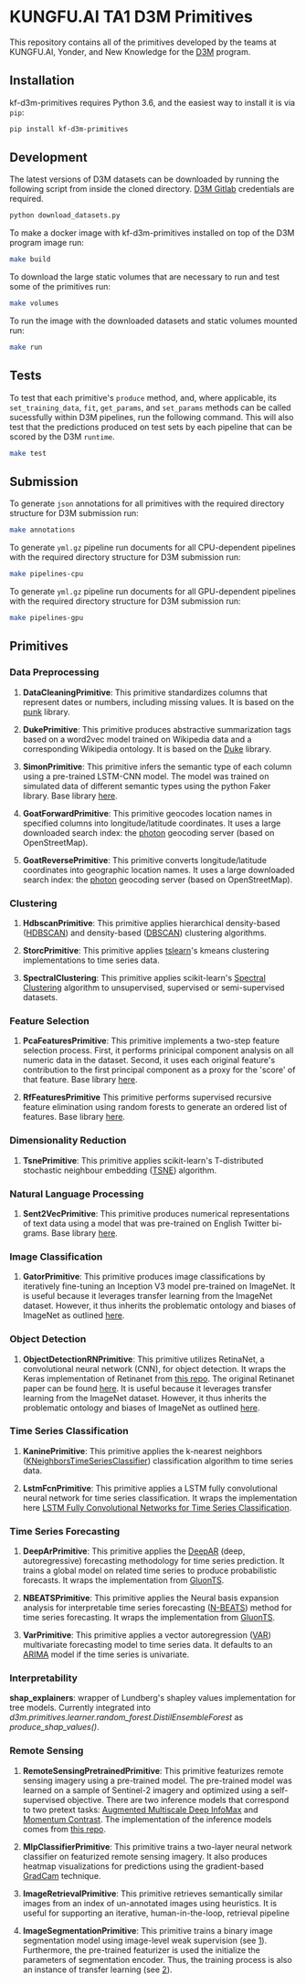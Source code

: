 # KUNGFU.AI TA1 D3M Primitives

This repository contains all of the primitives developed by the teams at KUNGFU.AI, Yonder, and New Knowledge for the [D3M](https://www.darpa.mil/program/data-driven-discovery-of-models) program. 

## Installation

kf-d3m-primitives requires Python 3.6, and the easiest
way to install it is via `pip`:

```bash
pip install kf-d3m-primitives
```

## Development

The latest versions of D3M datasets can be downloaded by running the following script from inside the cloned directory. [D3M Gitlab](https://gitlab.com/datadrivendiscovery/d3m) credentials are required. 

```bash
python download_datasets.py
```

To make a docker image with kf-d3m-primitives installed on top of the D3M program image run:

```bash
make build
```

To download the large static volumes that are necessary to run and test some of the primitives run:

```bash
make volumes
```

To run the image with the downloaded datasets and static volumes mounted run:

```bash
make run
```

## Tests

To test that each primitive's `produce` method, and, where applicable, its `set_training_data`, `fit`, `get_params`, and `set_params` methods can be called sucessfully within D3M pipelines, run the following command. This will also test that the predictions produced on test sets by each pipeline that can be scored by the D3M `runtime`. 

```bash
make test
```

## Submission

To generate `json` annotations for all primitives with the required directory structure for D3M submission run:

```bash
make annotations
```

To generate `yml.gz` pipeline run documents for all CPU-dependent pipelines with the required directory structure for D3M submission run:

```bash
make pipelines-cpu
```

To generate `yml.gz` pipeline run documents for all GPU-dependent pipelines with the required directory structure for D3M submission run:

```bash
make pipelines-gpu
```

## Primitives

### Data Preprocessing

1. **DataCleaningPrimitive**: This primitive standardizes columns that represent dates or numbers, including missing values. It is based on the [punk](https://github.com/NewKnowledge/punk) library.

2. **DukePrimitive**: This primitive produces abstractive summarization tags based on a word2vec model trained on Wikipedia data and a corresponding Wikipedia ontology. It is based on the [Duke](https://github.com/uncharted-distil/duke) library.

3. **SimonPrimitive**: This primitive infers the semantic type of each column using a pre-trained LSTM-CNN model. The model was trained on simulated data of different semantic types using the python Faker library. Base library [here](https://github.com/uncharted-distil/simon).

4. **GoatForwardPrimitive**: This primitive geocodes location names in specified columns into longitude/latitude coordinates. It uses a large downloaded search index: the [photon](https://github.com/komoot/photon) geocoding server (based on OpenStreetMap).

5. **GoatReversePrimitive**: This primitive converts longitude/latitude coordinates into geographic location names. It uses a large downloaded search index: the [photon](https://github.com/komoot/photon) geocoding server (based on OpenStreetMap).

### Clustering

1. **HdbscanPrimitive**: This primitive applies hierarchical density-based ([HDBSCAN](https://hdbscan.readthedocs.io/en/latest/index.html)) and density-based ([DBSCAN](https://scikit-learn.org/stable/modules/generated/sklearn.cluster.DBSCAN.html)) clustering algorithms.

2. **StorcPrimitive**: This primitive applies [tslearn](https://tslearn.readthedocs.io/en/stable/index.html)'s kmeans clustering implementations to time series data.

3. **SpectralClustering**: This primitive applies scikit-learn's [Spectral Clustering](https://scikit-learn.org/stable/modules/generated/sklearn.cluster.SpectralClustering.html) algorithm to unsupervised, supervised or semi-supervised datasets. 

### Feature Selection

1. **PcaFeaturesPrimitive**: This primitive implements a two-step feature selection process. First, it performs prinicipal component analysis on all numeric data in the dataset. Second, it uses each original feature's contribution to the first principal component as a proxy for the 'score' of that feature. Base library [here](https://github.com/NewKnowledge/punk).

2. **RfFeaturesPrimitive** This primitive performs supervised recursive feature elimination using random forests to generate an ordered list of features. Base library [here](https://github.com/NewKnowledge/punk).

### Dimensionality Reduction

1. **TsnePrimitive**: This primitive applies scikit-learn's T-distributed stochastic neighbour embedding ([TSNE](https://scikit-learn.org/stable/modules/generated/sklearn.manifold.TSNE.html)) algorithm.

### Natural Language Processing

1. **Sent2VecPrimitive**: This primitive produces numerical representations of text data using a model that was pre-trained on English Twitter bi-grams. Base library [here](https://github.com/uncharted-distil/nk-sent2vec).

### Image Classification

1. **GatorPrimitive**: This primitive produces image classifications by iteratively fine-tuning an Inception V3 model pre-trained on ImageNet. It is useful because it leverages transfer learning from the ImageNet dataset. However, it thus inherits the problematic ontology and biases of ImageNet as outlined [here](https://excavating.ai/). 

### Object Detection

1. **ObjectDetectionRNPrimitive**: This primitive utilizes RetinaNet, a convolutional neural network (CNN), for object detection. It wraps the Keras implementation of Retinanet from [this repo](https://github.com/fizyr/keras-retinanet). The original Retinanet paper can be found [here](https://arxiv.org/abs/1708.02002). It is useful because it leverages transfer learning from the ImageNet dataset. However, it thus inherits the problematic ontology and biases of ImageNet as outlined [here](https://excavating.ai/). 

### Time Series Classification

1. **KaninePrimitive**: This primitive applies the k-nearest neighbors ([KNeighborsTimeSeriesClassifier](https://tslearn.readthedocs.io/en/latest/gen_modules/neighbors/tslearn.neighbors.KNeighborsTimeSeriesClassifier.html#tslearn.neighbors.KNeighborsTimeSeriesClassifier)) classification algorithm to time series data.

2. **LstmFcnPrimitive**: This primitive applies a LSTM fully convolutional neural network for time series classification. It wraps the implementation here [LSTM Fully Convolutional Networks for Time Series Classification](https://github.com/houshd/LSTM-FCN).

### Time Series Forecasting

1. **DeepArPrimitive**: This primitive applies the [DeepAR](https://arxiv.org/abs/1704.04110) (deep, autoregressive) forecasting methodology for time series prediction. It trains a global model on related time series to produce probabilistic forecasts. It wraps the implementation from [GluonTS](https://github.com/awslabs/gluon-ts).

2. **NBEATSPrimitive**: This primitive applies the Neural basis expansion analysis for interpretable time
series forecasting ([N-BEATS](https://arxiv.org/abs/1905.10437)) method for time series forecasting. It wraps the implementation from [GluonTS](https://github.com/awslabs/gluon-ts).

3. **VarPrimitive**: This primitive applies a vector autoregression ([VAR](https://www.statsmodels.org/dev/vector_ar.html)) multivariate forecasting model to time series data. It defaults to an [ARIMA](http://alkaline-ml.com/pmdarima/0.9.0/modules/generated/pyramid.arima.auto_arima.html) model if the time series is univariate. 

### Interpretability

**shap_explainers**: wrapper of Lundberg's shapley values implementation for tree models. Currently integrated into *d3m.primitives.learner.random_forest.DistilEnsembleForest* as *produce_shap_values()*.

### Remote Sensing

1. **RemoteSensingPretrainedPrimitive**: This primitive featurizes remote sensing imagery using a pre-trained model. The pre-trained model was learned on a sample of Sentinel-2 imagery and optimized using a self-supervised objective. There are two inference models that correspond to two pretext tasks: [Augmented Multiscale Deep InfoMax](https://arxiv.org/abs/1906.00910) and [Momentum Contrast](https://arxiv.org/abs/1911.05722). The implementation of the inference models comes from [this repo](git+https://github.com/cfld/rs_pretrained#egg=rsp).

2. **MlpClassifierPrimitive**: This primitive trains a two-layer neural network classifier on featurized remote sensing imagery. It also produces heatmap visualizations for predictions using the gradient-based [GradCam](https://arxiv.org/pdf/1610.02391v1.pdf) technique. 

3. **ImageRetrievalPrimitive**: This primitive retrieves semantically similar images from an index of un-annotated images using heuristics. It is useful for supporting an iterative, human-in-the-loop, retrieval pipeline

4. **ImageSegmentationPrimitive**: This primitive trains a binary image segmentation model using image-level weak supervision (see [1](https://www.mdpi.com/2072-4292/12/2/207/htm)). Furthermore, the pre-trained featurizer is used the initialize the parameters of segmentation encoder. Thus, the training process is also an instance of transfer learning (see [2](https://arxiv.org/pdf/2003.02899.pdf)). 



